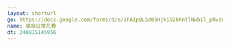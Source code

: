 ```yaml
---
layout: shorturl
go: https://docs.google.com/forms/d/e/1FAIpQLSd05HjkiO2kKntlNwbil_pRvsWLEhGeC-ALaAUYhbquhe_w-w/viewform
name: 填寫日常花費
dt: 240815145956
---
```

